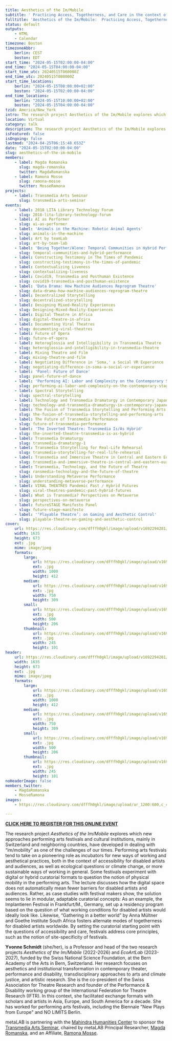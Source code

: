 ```yaml
---
title: Aesthetics of the Im/Mobile
subtitle: ' Practicing Access, Togetherness, and Care in the context of Performing Arts Festivals'
fulltitle: 'Aesthetics of the Im/Mobile:  Practicing Access, Togetherness, and Care in the context of Performing Arts Festivals'
status: default
outputs:
    - HTML
    - Calendar
timezone: Boston
timezoneAbbr:
    berlin: CEST
    boston: EDT
start_time: "2024-05-15T02:00:00-04:00"
end_time: "2024-05-15T04:00:00-04:00"
start_time_utc: 20240515T060000Z
end_time_utc: 20240515T080000Z
start_time_locations:
    berlin: "2024-05-15T08:00:00+02:00"
    boston: "2024-05-15T02:00:00-04:00"
end_time_locations:
    berlin: "2024-05-15T10:00:00+02:00"
    boston: "2024-05-15T04:00:00-04:00"
tzid: America/New_York
intro: The research project Aesthetics of the Im/Mobile explores which new approaches performing arts festivals and cultural institutions, mainly in Switzerland and neighboring countries, have developed in dealing with “im/mobility” as one of the challenges of our times.
location: Virtual
category: talk
description: The research project Aesthetics of the Im/Mobile explores which new approaches performing arts festivals and cultural institutions, mainly in Switzer…
isFeatured: false
isOngoing: false
lastmod: "2024-04-25T06:15:48.653Z"
date: "2024-05-15T02:00:00-04:00"
slug: aesthetics-of-the-im-mobile
members:
    - label: Magda Romanska
      slug: magda-romanska
      twitter: MagdaRomanska
    - label: Ramona Mosse
      slug: ramona-mosse
      twitter: MosseRamona
projects:
    - label: Transmedia Arts Seminar
      slug: transmedia-arts-seminar
events:
    - label: 2018 LITA Library Technology Forum
      slug: 2018-lita-library-technology-forum
    - label: AI as Performer
      slug: ai-as-performer
    - label: 'Animals in the Machine: Robotic Animal Agents'
      slug: animals-in-the-machine
    - label: Art by teamLab
      slug: art-by-team-lab
    - label: 'Being Together/Alone: Temporal Communities in Hybrid Performances'
      slug: temporal-communities-and-hybrid-performance
    - label: Constructing Testimony in The Times of Pandemic
      slug: constructing-testimony-in-the-times-of-pandemic
    - label: Contextualizing Liveness
      slug: contextualizing-liveness
    - label: Covid19, Transmedia and Posthuman Existence
      slug: covid19-transmedia-and-posthuman-existence
    - label: 'Data Drama: How Machine Audiences Reprogram Theatre'
      slug: data-drama-how-machine-audiences-reprogram-theatre
    - label: Decentralized Storytelling
      slug: decentralized-storytelling
    - label: Designing Mixed-Reality Experiences
      slug: Designing-Mixed-Reality-Experiences
    - label: Digital Theatre in Africa
      slug: digital-theatre-in-africa
    - label: Documenting Viral Theatres
      slug: documenting-viral-theatres
    - label: Future of Opera
      slug: future-of-opera
    - label: Heteroglossia and Intelligibility in Transmedia Theatre
      slug: heteroglossia-and-intelligibility-in-transmedia-theatre
    - label: Mixing Theatre and Film
      slug: mixing-theatre-and-film
    - label: Negotiating Difference in 'Soma,' a Social VR Experience
      slug: negotiating-difference-in-soma-a-social-vr-experience
    - label: 'Panel: Future of Dance'
      slug: panel-future-of-dance
    - label: 'Performing AI: Labor and Complexity on the Contemporary Stage'
      slug: performing-ai-labor-and-complexity-on-the-contemporary-stage
    - label: Spectral Storytelling
      slug: spectral-storytelling
    - label: Technology and Transmedia Dramaturgy in Contemporary Japanese Performing Arts
      slug: technology-and-transmedia-dramaturgy-in-contemporary-japanese-performing-arts
    - label: The Fusion of Transmedia Storytelling and Performing Arts
      slug: the-fusion-of-transmedia-storytelling-and-performing-arts
    - label: The Future of Transmedia Performance
      slug: future-of-transmedia-performance
    - label: 'The Inverted Theatre: Transmedia Is/As Hybrid'
      slug: the-inverted-theatre-transmedia-is-as-hybrid
    - label: Transmedia Dramaturgy
      slug: transmedia-dramaturgy-1
    - label: Transmedia Storytelling for Real-Life Rehearsal
      slug: transmedia-storytelling-for-real-life-rehearsal
    - label: Transmedia and Immersive Theatre in Central and Eastern Europe
      slug: transmedia-and-immersive-theatre-in-central-and-eastern-europe
    - label: Transmedia, Technology, and the Future of Theatre
      slug: ransmedia-technology-and-the-future-of-theatre
    - label: Understanding Metaverse Performance
      slug: understanding-metaverse-performance
    - label: VIRAL THEATRES Pandemic Past / Hybrid Futures
      slug: viral-theatres-pandemic-past-hybrid-futures
    - label: What is Transmedia? Perspectives on Metaverse
      slug: perspectives-on-metaverse
    - label: futureSTAGE Manifesto Panel
      slug: future-stage-manifesto
    - label: '‘Playable Theatre’: on Gaming and Aesthetic Control'
      slug: playable-theatre-on-gaming-and-aesthetic-control
cover:
    url: https://res.cloudinary.com/dfffh0gkl/image/upload/v1692294281/Yvonne_Poster_6c079dca92.jpg
    width: 1635
    height: 673
    ext: .jpg
    mime: image/jpeg
    formats:
        large:
            url: https://res.cloudinary.com/dfffh0gkl/image/upload/v1692294282/large_Yvonne_Poster_6c079dca92.jpg
            ext: .jpg
            width: 1000
            height: 412
        medium:
            url: https://res.cloudinary.com/dfffh0gkl/image/upload/v1692294282/medium_Yvonne_Poster_6c079dca92.jpg
            ext: .jpg
            width: 750
            height: 309
        small:
            url: https://res.cloudinary.com/dfffh0gkl/image/upload/v1692294283/small_Yvonne_Poster_6c079dca92.jpg
            ext: .jpg
            width: 500
            height: 206
        thumbnail:
            url: https://res.cloudinary.com/dfffh0gkl/image/upload/v1692294281/thumbnail_Yvonne_Poster_6c079dca92.jpg
            ext: .jpg
            width: 245
            height: 101
header:
    url: https://res.cloudinary.com/dfffh0gkl/image/upload/v1692294281/Yvonne_Poster_6c079dca92.jpg
    width: 1635
    height: 673
    ext: .jpg
    mime: image/jpeg
    formats:
        large:
            url: https://res.cloudinary.com/dfffh0gkl/image/upload/v1692294282/large_Yvonne_Poster_6c079dca92.jpg
            ext: .jpg
            width: 1000
            height: 412
        medium:
            url: https://res.cloudinary.com/dfffh0gkl/image/upload/v1692294282/medium_Yvonne_Poster_6c079dca92.jpg
            ext: .jpg
            width: 750
            height: 309
        small:
            url: https://res.cloudinary.com/dfffh0gkl/image/upload/v1692294283/small_Yvonne_Poster_6c079dca92.jpg
            ext: .jpg
            width: 500
            height: 206
        thumbnail:
            url: https://res.cloudinary.com/dfffh0gkl/image/upload/v1692294281/thumbnail_Yvonne_Poster_6c079dca92.jpg
            ext: .jpg
            width: 245
            height: 101
noHeaderImage: false
members_twitter:
    - MagdaRomanska
    - MosseRamona
images:
    - https://res.cloudinary.com/dfffh0gkl/image/upload/ar_1200:600,c_crop/c_limit,h_1200,w_600/v1692294281/Yvonne_Poster_6c079dca92.jpg

---
```

**[CLICK HERE TO REGISTER FOR THIS ONLINE EVENT](https://zoom.us/meeting/register/tJcrceqrpj0oGNO5dpn6dUvAYCpRX1e3oj5g)**

 The research project *Aesthetics of the Im/Mobile* explores which new approaches performing arts festivals and cultural institutions, mainly in Switzerland and neighboring countries, have developed in dealing with “im/mobility” as one of the challenges of our times. Performing arts festivals tend to take on a pioneering role as incubators for new ways of working and aesthetical practices, both in the context of accessibility for disabled artists and audiences, as well as ecological questions or climate change, or more sustainable ways of working in general. Some festivals experiment with digital or hybrid curatorial formats to question the notion of physical mobility in the performing arts. The lecture discusses how the digital space does not automatically mean fewer barriers for disabled artists and audiences. Rather, as case studies with festival makers show, the solution seems to lie in modular, adaptable curatorial concepts: As an example, the Implantieren Festival in Frankfurt/M., Germany, set up a residency program based on the question of what working conditions for disabled artists would ideally look like. Likewise, “Gathering in a better world” by Anna Mültner and Goethe Institute South Africa fosters alternate modes of togetherness for disabled artists worldwide. By setting the curatorial starting point with the questions of accessibility and care, festivals address core principles, such as the notion of site-specificity of festivals.

**Yvonne Schmidt** (she/her), is a Professor and head of the two research projects *Aesthetics of the Im/Mobile* (2022-2026) and *EcoArtLab* (2023-2027), funded by the Swiss National Science Foundation, at the Bern Academy of the Arts in Bern, Switzerland. Her research focuses on aesthetics and institutional transformation in contemporary theater, performance and disability, transdisciplinary approaches to arts and climate justice, and artistic research. She is the co-president of the Swiss Association for Theatre Research and founder of the Performance & Disability working group of the International Federation for Theatre Research (IFTR). In this context, she facilitated exchange formats with scholars and artists in Asia, Europe, and South America for a decade. She has worked for performing arts festivals, including the Biennale "New Plays from Europe" and NO LIMITS Berlin.

metaLAB is partnering with the [Mahindra Humanities Center](https://mahindrahumanities.fas.harvard.edu/transmedia-arts) to sponsor the [Transmedia Arts Seminar]( https://mlml.io/p/transmedia-arts-seminar/), chaired by metaLAB Principal Researcher, [Magda Romanska]( https://mlml.io/m/magda-romanska/), and an Affiliate, [Ramona Mosse](https://mlml.io/r/ramona-mosse/).